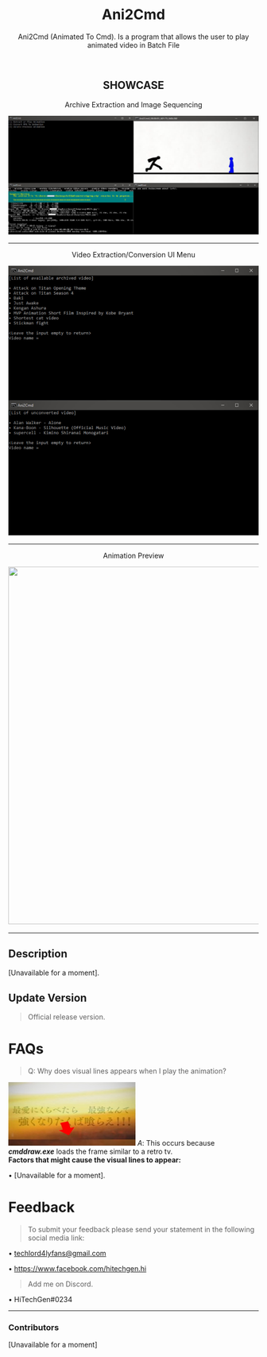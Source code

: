 <h1 align="center">Ani2Cmd</h1>
<p align="center">Ani2Cmd (Animated To Cmd). Is a program that allows the user to play animated video in Batch File</p>
<br>
<h2 align="center">SHOWCASE</h2>
<p align="center">Archive Extraction and Image Sequencing</p>
  
<p align="center"><img src=".github\prev1.jpg"></p>

___
<p align="center">Video Extraction/Conversion UI Menu</p>

<p align="center"><img src=".github\prev2.jpg"></p>

___
<p align="center">Animation Preview</p>

<p align="center"><img src=".github\prev3.gif" width="1280px" height="720px"></p>

___

## Description
[Unavailable for a moment].

## Update Version
>Official release version.

# FAQs
>Q: Why does visual lines appears when I play the animation?
<img src=".github\prev4.jpg" width="256px" height="128px">
<em>A</em>: This occurs because <em><b>cmddraw.exe</b></em> loads the frame similar to a retro tv.
<br>
<b>Factors that might cause the visual lines to appear:</b>

• [Unavailable for a moment].

# Feedback
>To submit your feedback please send your statement in the following social media link:

• techlord4lyfans@gmail.com

• https://www.facebook.com/hitechgen.hi

>Add me on Discord.

• HiTechGen#0234
___
### Contributors
[Unavailable for a moment]
